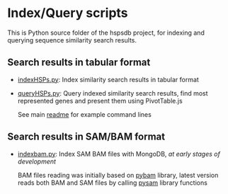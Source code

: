 # Index/Query scripts

This is Python source folder of the hspsdb project, for indexing and querying
sequence similarity search results.

## Search results in tabular format

* [indexHSPs.py](indexHSPs.py): Index similarity search results
  in tabular format
  

* [queryHSPs.py](queryHSPs.py): Query indexed similarity search results,
  find most represented genes and present them using PivotTable.js

  See main [readme](../readme.md) for example command lines

## Search results in SAM/BAM format

* [indexbam.py](indexbam.py): Index SAM BAM files with MongoDB,
  _at early stages of development_

  BAM files reading was initially based on
  [pybam](https://github.com/JohnLonginotto/pybam) library,
  latest version reads both BAM and SAM files by calling
  [pysam](https://github.com/pysam-developers/pysam) library functions
